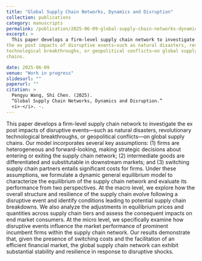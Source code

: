 ```yaml
---
title: "Global Supply Chain Networks, Dynamics and Disruption"
collection: publications
category: manuscripts
permalink: /publication/2025-06-09-global-supply-chain-networks-dynamics-disruption
excerpt: >
  This paper develops a firm-level supply chain network to investigate
the ex post impacts of disruptive events—such as natural disasters, revolutionary
technological breakthroughs, or geopolitical conflicts—on global supply
chains.

date: 2025-06-09
venue: "Work in progress"
slidesurl: ""
paperurl: ""
citation: >
  Pengyu Wang, Shi Chen. (2025).
  “Global Supply Chain Networks, Dynamics and Disruption.”
  <i>-</i>. -.
---
```


This paper develops a firm-level supply chain network to investigate
the ex post impacts of disruptive events—such as natural disasters, revolutionary
technological breakthroughs, or geopolitical conflicts—on global supply
chains. Our model incorporates several key assumptions: (1) firms are heterogeneous
and forward-looking, making strategic decisions about entering or exiting
the supply chain network; (2) intermediate goods are differentiated and substitutable
in downstream markets; and (3) switching supply chain partners entails
significant costs for firms. Under these assumptions, we formulate a dynamic
general equilibrium model to characterize the equilibrium of the supply chain
network and evaluate its performance from two perspectives. At the macro level,
we explore how the overall structure and resilience of the supply chain evolve
following a disruptive event and identify conditions leading to potential supply
chain breakdowns. We also analyze the adjustments in equilibrium prices and
quantities across supply chain tiers and assess the consequent impacts on end
market consumers. At the micro level, we specifically examine how disruptive
events influence the market performance of prominent incumbent firms within
the supply chain network. Our results demonstrate that, given the presence of
switching costs and the facilitation of an efficient financial market, the global
supply chain network can exhibit substantial stability and resilience in response
to disruptive shocks.

